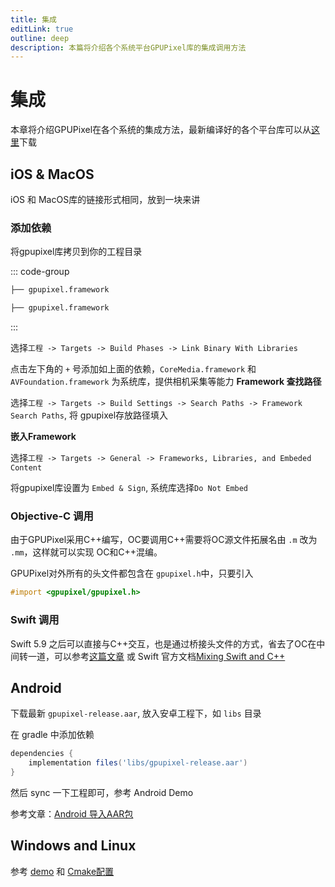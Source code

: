 ```yaml
---
title: 集成
editLink: true
outline: deep
description: 本篇将介绍各个系统平台GPUPixel库的集成调用方法
---
```

<Badge type="tip" text="版本: 1.3.0-beta" />

# 集成

本章将介绍GPUPixel在各个系统的集成方法，最新编译好的各个平台库可以从[这里](https://github.com/pixpark/gpupixel/releases/latest)下载

## iOS & MacOS

iOS 和 MacOS库的链接形式相同，放到一块来讲

### 添加依赖

将gpupixel库拷贝到你的工程目录

::: code-group
```bash [iOS]
├── gpupixel.framework
```
```bash [MacOS]
├── gpupixel.framework
```
:::

选择`工程 -> Targets -> Build Phases -> Link Binary With Libraries`

点击左下角的 `+` 号添加如上面的依赖，`CoreMedia.framework` 和 `AVFoundation.framework` 为系统库，提供相机采集等能力
**Framework 查找路径**

选择`工程 -> Targets -> Build Settings -> Search Paths -> Framework Search Paths`, 将 gpupixel存放路径填入

**嵌入Framework**

选择`工程 -> Targets -> General -> Frameworks, Libraries, and Embeded Content`

将gpupixel库设置为 `Embed & Sign`, 系统库选择` Do Not Embed `

### Objective-C 调用

由于GPUPixel采用C++编写，OC要调用C++需要将OC源文件拓展名由 `.m` 改为 `.mm`，这样就可以实现 OC和C++混编。

GPUPixel对外所有的头文件都包含在 `gpupixel.h`中，只要引入 

```objective-c
#import <gpupixel/gpupixel.h>
``` 

### Swift 调用
Swift 5.9 之后可以直接与C++交互，也是通过桥接头文件的方式，省去了OC在中间转一道，可以参考[这篇文章](https://cloud.tencent.com/developer/article/2312347) 或 Swift 官方文档[Mixing Swift and C++](https://www.swift.org/documentation/cxx-interop/#calling-c-functions)

## Android

下载最新 `gpupixel-release.aar`, 放入安卓工程下，如 `libs` 目录

在 gradle 中添加依赖

```gradle
dependencies {
    implementation files('libs/gpupixel-release.aar')
}
```
然后 sync 一下工程即可，参考 Android Demo

参考文章：[Android 导入AAR包](https://juejin.cn/post/7226600031569510459)

## Windows and Linux
参考 [demo](https://github.com/pixpark/gpupixel/blob/main/examples/desktop/app.cc) 和 [Cmake配置](https://github.com/pixpark/gpupixel/blob/main/examples/CMakeLists.txt)